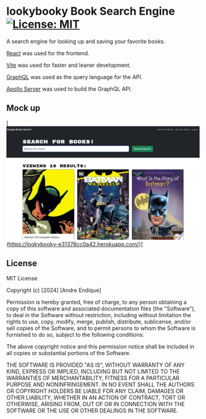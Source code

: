 # lookybooky Book Search Engine [![License: MIT](https://img.shields.io/badge/License-MIT-yellow?style=flat-square&link=https%3A%2F%2Fopensource.org%2Flicense%2Fmit%2F)](https://opensource.org/license/mit/)

A search engine for looking up and saving your favorite books.

[React](https://react.dev/) was used for the frontend.

[Vite](https://vitejs.dev/) was used for faster and leaner development.

[GraphQL](https://graphql.org/) was used as the query language for the API.

[Apollo Server](https://www.npmjs.com/package/apollo-server) was used to build the GraphQL API.

## Mock up

[![screenshot of book search engine website](./client/src/assets/lookybooky%20mockup.jpg)(https://lookybooky-e31378cc0a42.herokuapp.com/)] 

## License

MIT License

Copyright (c) [2024] [Andre Endique]

Permission is hereby granted, free of charge, to any person obtaining a copy
of this software and associated documentation files (the "Software"), to deal
in the Software without restriction, including without limitation the rights
to use, copy, modify, merge, publish, distribute, sublicense, and/or sell
copies of the Software, and to permit persons to whom the Software is
furnished to do so, subject to the following conditions:

The above copyright notice and this permission notice shall be included in all
copies or substantial portions of the Software.

THE SOFTWARE IS PROVIDED "AS IS", WITHOUT WARRANTY OF ANY KIND, EXPRESS OR
IMPLIED, INCLUDING BUT NOT LIMITED TO THE WARRANTIES OF MERCHANTABILITY,
FITNESS FOR A PARTICULAR PURPOSE AND NONINFRINGEMENT. IN NO EVENT SHALL THE
AUTHORS OR COPYRIGHT HOLDERS BE LIABLE FOR ANY CLAIM, DAMAGES OR OTHER
LIABILITY, WHETHER IN AN ACTION OF CONTRACT, TORT OR OTHERWISE, ARISING FROM,
OUT OF OR IN CONNECTION WITH THE SOFTWARE OR THE USE OR OTHER DEALINGS IN THE
SOFTWARE.